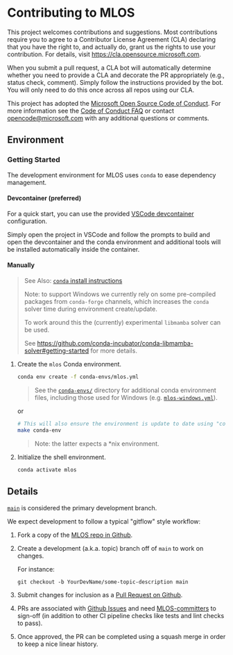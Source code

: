 # Contributing to MLOS

This project welcomes contributions and suggestions.
Most contributions require you to agree to a Contributor License Agreement (CLA) declaring that you have the right to, and actually do, grant us the rights to use your contribution.
For details, visit https://cla.opensource.microsoft.com.

When you submit a pull request, a CLA bot will automatically determine whether you need to provide a CLA and decorate the PR appropriately (e.g., status check, comment).
Simply follow the instructions provided by the bot. You will only need to do this once across all repos using our CLA.

This project has adopted the [Microsoft Open Source Code of Conduct](https://opensource.microsoft.com/codeofconduct/).
For more information see the [Code of Conduct FAQ](https://opensource.microsoft.com/codeofconduct/faq/) or contact [opencode@microsoft.com](mailto:opencode@microsoft.com) with any additional questions or comments.

## Environment

### Getting Started

The development environment for MLOS uses `conda` to ease dependency management.

#### Devcontainer (preferred)

For a quick start, you can use the provided [VSCode devcontainer](https://code.visualstudio.com/docs/remote/containers) configuration.

Simply open the project in VSCode and follow the prompts to build and open the devcontainer and the conda environment and additional tools will be installed automatically inside the container.

#### Manually

> See Also: [`conda` install instructions](https://docs.conda.io/projects/conda/en/latest/user-guide/install/index.html)
>
> Note: to support Windows we currently rely on some pre-compiled packages from `conda-forge` channels, which increases the `conda` solver time during environment create/update.
>
> To work around this the (currently) experimental `libmamba` solver can be used.
>
> See <https://github.com/conda-incubator/conda-libmamba-solver#getting-started> for more details.

1. Create the `mlos` Conda environment.

     ```sh
    conda env create -f conda-envs/mlos.yml
    ```

    > See the [`conda-envs/`](./conda-envs/) directory for additional conda environment files, including those used for Windows (e.g. [`mlos-windows.yml`](./conda-envs/mlos-windows.yml)).

   or

    ```sh
    # This will also ensure the environment is update to date using "conda env update -f conda-envs/mlos.yml"
    make conda-env
    ```

    > Note: the latter expects a *nix environment.

1. Initialize the shell environment.

    ```sh
    conda activate mlos
    ```

## Details

[`main`](https://github.com/microsoft/MLOS/tree/main) is considered the primary development branch.

We expect development to follow a typical "gitflow" style workflow:

1. Fork a copy of the [MLOS repo in Github](https://github.com/microsoft/MLOS).
2. Create a development (a.k.a. topic) branch off of `main` to work on changes.

    For instance:

    ```shell
    git checkout -b YourDevName/some-topic-description main
    ```

3. Submit changes for inclusion as a [Pull Request on Github](https://github.com/microsoft/MLOS/pulls).
4. PRs are associated with [Github Issues](https://github.com/microsoft/MLOS/issues) and need [MLOS-committers](https://github.com/orgs/microsoft/teams/MLOS-committers) to sign-off (in addition to other CI pipeline checks like tests and lint checks to pass).
5. Once approved, the PR can be completed using a squash merge in order to keep a nice linear history.
